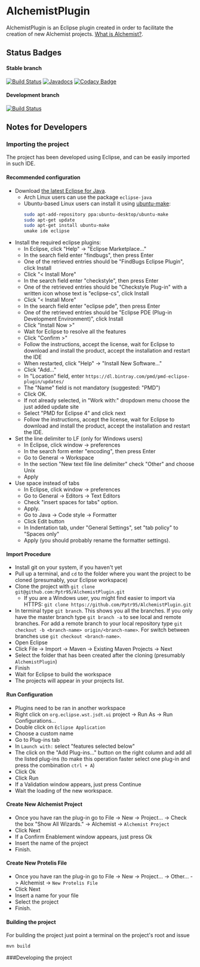 # AlchemistPlugin

AlchemistPlugin is an Eclipse plugin created in order to facilitate the creation of new Alchemist projects. [What is Alchemist?][Alchemist].


## Status Badges

#### Stable branch
[![Build Status](https://travis-ci.org/AlchemistSimulator/Alchemist.svg?branch=master)](https://travis-ci.org/Pptr95/EAlchemistPlugin)
[![Javadocs](https://www.javadoc.io/badge/it.unibo.alchemist/alchemist.svg)](https://www.javadoc.io/doc/it.unibo.alchemist/alchemist)
[![Codacy Badge](https://api.codacy.com/project/badge/Grade/c7304e8bd4044aa5955c6d5c844f39a4)](https://www.codacy.com/app/Alchemist/Alchemist?utm_source=github.com&amp;utm_medium=referral&amp;utm_content=AlchemistSimulator/Alchemist&amp;utm_campaign=Badge_Grade)

#### Development branch
[![Build Status](https://travis-ci.org/AlchemistSimulator/Alchemist.svg?branch=develop)](https://travis-ci.org/AlchemistSimulator/Alchemist)


## Notes for Developers

### Importing the project
The project has been developed using Eclipse, and can be easily imported in such IDE.

#### Recommended configuration
* Download [the latest Eclipse for Java][eclipse].
  * Arch Linux users can use the package `eclipse-java`
  * Ubuntu-based Linux users can install it using [ubuntu-make](https://wiki.ubuntu.com/ubuntu-make): 
    ```bash
    sudo apt-add-repository ppa:ubuntu-desktop/ubuntu-make
    sudo apt-get update
    sudo apt-get install ubuntu-make
    umake ide eclipse 
    ```
* Install the required eclipse plugins:
  * In Eclipse, click "Help" -> "Eclipse Marketplace..."
  * In the search field enter "findbugs", then press Enter
  * One of the retrieved entries should be "FindBugs Eclipse Plugin", click Install
  * Click "< Install More"
  * In the search field enter "checkstyle", then press Enter
  * One of the retrieved entries should be "Checkstyle Plug-in" with a written icon whose text is "eclipse-cs", click Install
  * Click "< Install More"
  * In the search field enter "eclipse pde", then press Enter
  * One of the retrieved entries should be "Eclipse PDE (Plug-in Development Environment)", click Install
  * Click "Install Now >"
  * Wait for Eclipse to resolve all the features
  * Click "Confirm >"
  * Follow the instructions, accept the license, wait for Eclipse to download and install the product, accept the installation and restart the IDE
  * When restarted, click "Help" -> "Install New Software..."
  * Click "Add..."
  * In "Location" field, enter `https://dl.bintray.com/pmd/pmd-eclipse-plugin/updates/`
  * The "Name" field is not mandatory (suggested: "PMD")
  * Click OK.
  * If not already selected, in "Work with:" dropdown menu choose the just added update site
  * Select "PMD for Eclipse 4" and click next
  * Follow the instructions, accept the license, wait for Eclipse to download and install the product, accept the installation and restart the IDE.
* Set the line delimiter to LF (only for Windows users)
  * In Eclipse, click window -> preferences
  * In the search form enter "encoding", then press Enter
  * Go to General -> Workspace
  * In the section "New text file line delimiter" check "Other" and choose Unix
  * Apply
* Use space instead of tabs
  * In Eclipse, click window -> preferences
  * Go to General -> Editors -> Text Editors
  * Check "insert spaces for tabs" option.
  * Apply.
  * Go to Java -> Code style -> Formatter
  * Click Edit button
  * In Indentation tab, under "General Settings", set "tab policy" to "Spaces only"
  * Apply (you should probably rename the formatter settings).

#### Import Procedure
* Install git on your system, if you haven't yet
* Pull up a terminal, and `cd` to the folder where you want the project to be cloned (presumably, your Eclipse workspace)
* Clone the project with `git clone git@github.com:Pptr95/AlchemistPlugin.git`
  * If you are a Windows user, you might find easier to import via HTTPS: `git clone https://github.com/Pptr95/AlchemistPlugin.git`
* In terminal type `git branch`. This shows you all the branches. If you only have the master branch type `git branch -a` to see local and remote branches. For add a remote branch to your local repository type `git checkout -b <branch-name> origin/<branch-name>`. For switch between branches use `git checkout <branch-name>`.
* Open Eclipse
* Click File -> Import -> Maven -> Existing Maven Projects -> Next
* Select the folder that has been created after the cloning (presumably `AlchemistPlugin`)
* Finish
* Wait for Eclipse to build the workspace
* The projects will appear in your projects list.

#### Run Configuration
* Plugins need to be ran in another workspace
* Right click on `org.eclipse.wst.jsdt.ui` project -> Run As -> Run Configurations...
* Double click on `Eclipse Application`
* Choose a custom name
* Go to Plug-ins tab
* In `Launch with:` select "features selected below"
* The click on the "Add Plug-ins..." button on the right column and add all the listed plug-ins (to make this operation faster select one plug-in and press the combination `ctrl + A`)
* Click Ok
* Click Run
* If a Validation window appears, just press Continue
* Wait the loading of the new workspace.

#### Create New Alchemist Project
* Once you have ran the plug-in go to File -> New -> Project... -> Check the box "Show All Wizards." -> Alchemist -> `Alchemist Project`
* Click Next
* If a Confirm Enablement window appears, just press Ok
* Insert the name of the project
* Finish.


#### Create New Protelis File
* Once you have ran the plug-in go to File -> New -> Project... -> Other... -> Alchemist -> `New Protelis File`
* Click Next
* Insert a name for your file
* Select the project
* Finish.


#### Building the project
For building the project just point a terminal on the project's root and issue

```bash
mvn build
```
###Developing the project

<things todo ans missing>


[Alchemist]: http://alchemistsimulator.github.io/
[Javadoc]: http://alchemist-doc.surge.sh/
[Javadoc-unstable]: http://alchemist-unstable-doc.surge.sh/
[reports-unstable]: http://alchemist-unstable-reports.surge.sh/build/reports/buildDashboard/
[reports]: http://alchemist-reports.surge.sh/build/reports/buildDashboard/
[eclipse]: https://eclipse.org/downloads/


